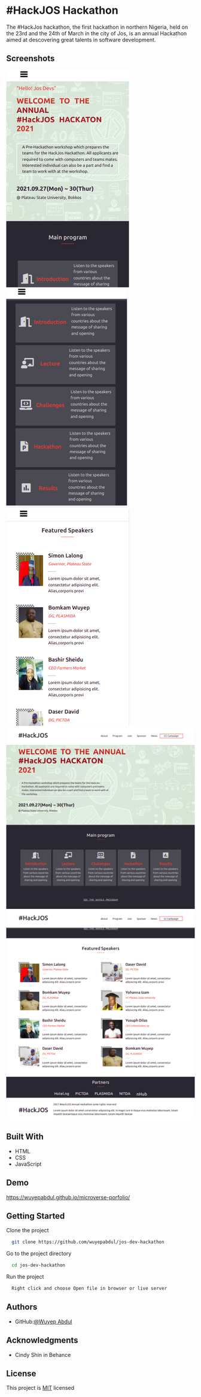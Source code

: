 # #HackJOS Hackathon

The #HackJos hackathon, the first hackathon in northern Nigeria, held on the 23rd and the 24th of March in the city of Jos, is an annual Hackathon aimed at descovering great talents in software development.

## Screenshots

<img src="src/images/mobile1.png">

<img src="src/images/mobile2.png">

<img src="src/images/mobile3.png">

<img src="src/images/desktop1.png">

<img src="src/images/desktop2.png">


## Built With

- HTML
- CSS
- JavaScript

## Demo

https://wuyepabdul.github.io/microverse-porfolio/

## Getting Started

Clone the project

```bash
  git clone https://github.com/wuyepabdul/jos-dev-hackathon
```

Go to the project directory

```bash
  cd jos-dev-hackathon
```

Run the project

```bash
  Right click and choose Open file in browser or live server

```

## Authors

- GitHub:[@Wuyep Abdul](https://www.github.com/wuyepabdul)

## Acknowledgments
-  Cindy Shin in Behance

## License

This project is [MIT](https://choosealicense.com/licenses/mit/) licensed

